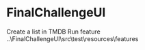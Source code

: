 # FinalChallengeUI
Create a list in TMDB
Run feature ..\FinalChallengeUI\src\test\resources\features
